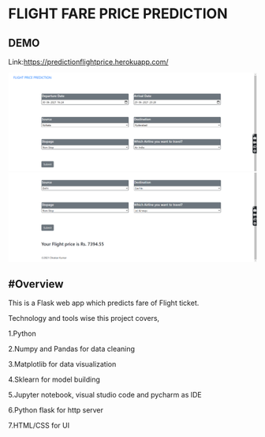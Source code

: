 <h1> FLIGHT FARE PRICE PREDICTION </h1>

**DEMO**
---
Link:https://predictionflightprice.herokuapp.com/

<img src = "Demo1.png">
<img src = "Demo2.png">

#Overview
---

This is a Flask web app which predicts fare of Flight ticket.

Technology and tools wise this project covers,

1.Python

2.Numpy and Pandas for data cleaning

3.Matplotlib for data visualization

4.Sklearn for model building

5.Jupyter notebook, visual studio code and pycharm as IDE

6.Python flask for http server

7.HTML/CSS for UI
